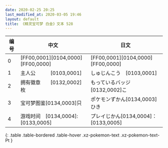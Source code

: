 ```yaml
---
date: 2020-02-25 20:25
last_modified_at: 2020-03-05 19:46
layout: default
title: 《精灵宝可梦 白金》文本 528
---
```

| 编号 | 中文 | 日文 |
| ---- | ---- | ---- |
| 0 | [FF00,0001][0104,0000][FF00,0000] | [FF00,0001][0104,0000][FF00,0000] |
| 1 | 主人公　　　[0103,0001] | しゅじんこう　[0103,0001] |
| 2 | 拥有徽章　　[0132,0002]枚 | もっているバッジ　[0132,0002]こ |
| 3 | 宝可梦图鉴[0134,0003]只 | ポケモンずかん[0134,0003]ひき |
| 4 | 游戏时间　[0134,0004]:[0133,0005] | プレイじかん[0134,0004]：[0133,0005] |
{: .table .table-bordered .table-hover .xz-pokemon-text .xz-pokemon-text-Pt }